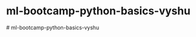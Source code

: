# ml-bootcamp-python-basics-vyshu
#   m l - b o o t c a m p - p y t h o n - b a s i c s - v y s h u  
 